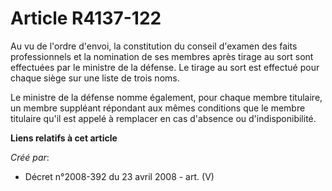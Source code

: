 # Article R4137-122

Au vu de l'ordre d'envoi, la constitution du conseil d'examen des faits professionnels et la nomination de ses membres après
tirage au sort sont effectuées par le ministre de la défense. Le tirage au sort est effectué pour chaque siège sur une liste
de trois noms.

Le ministre de la défense nomme également, pour chaque membre titulaire, un membre suppléant répondant aux mêmes conditions
que le membre titulaire qu'il est appelé à remplacer en cas d'absence ou d'indisponibilité.

**Liens relatifs à cet article**

_Créé par_:

  - Décret n°2008-392 du 23 avril 2008 - art. (V)
